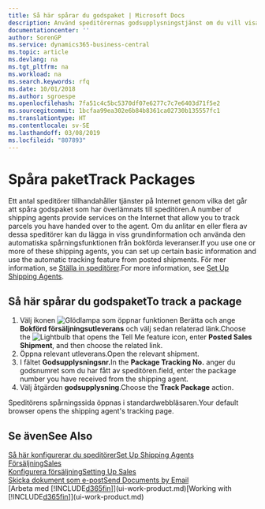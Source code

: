 ```yaml
---
title: Så här spårar du godspaket | Microsoft Docs
description: Använd speditörernas godsupplysningstjänst om du vill visa förloppet för en leverans.
documentationcenter: ''
author: SorenGP
ms.service: dynamics365-business-central
ms.topic: article
ms.devlang: na
ms.tgt_pltfrm: na
ms.workload: na
ms.search.keywords: rfq
ms.date: 10/01/2018
ms.author: sgroespe
ms.openlocfilehash: 7fa51c4c5bc5370df07e6277c7c7e6403d71f5e2
ms.sourcegitcommit: 1bcfaa99ea302e6b84b8361ca02730b135557fc1
ms.translationtype: HT
ms.contentlocale: sv-SE
ms.lasthandoff: 03/08/2019
ms.locfileid: "807893"
---
```

# <a name="track-packages"></a><span data-ttu-id="44e3c-103">Spåra paket</span><span class="sxs-lookup"><span data-stu-id="44e3c-103">Track Packages</span></span>
<span data-ttu-id="44e3c-104">Ett antal speditörer tillhandahåller tjänster på Internet genom vilka det går att spåra godspaket som har överlämnats till speditören.</span><span class="sxs-lookup"><span data-stu-id="44e3c-104">A number of shipping agents provide services on the Internet that allow you to track parcels you have handed over to the agent.</span></span> <span data-ttu-id="44e3c-105">Om du anlitar en eller flera av dessa speditörer kan du lägga in viss grundinformation och använda den automatiska spårningsfunktionen från bokförda leveranser.</span><span class="sxs-lookup"><span data-stu-id="44e3c-105">If you use one or more of these shipping agents, you can set up certain basic information and use the automatic tracking feature from posted shipments.</span></span> <span data-ttu-id="44e3c-106">För mer information, se [Ställa in speditörer](sales-how-to-set-up-shipping-agents.md).</span><span class="sxs-lookup"><span data-stu-id="44e3c-106">For more information, see [Set Up Shipping Agents](sales-how-to-set-up-shipping-agents.md).</span></span>  

## <a name="to-track-a-package"></a><span data-ttu-id="44e3c-107">Så här spårar du godspaket</span><span class="sxs-lookup"><span data-stu-id="44e3c-107">To track a package</span></span>
1. <span data-ttu-id="44e3c-108">Välj ikonen ![Glödlampa som öppnar funktionen Berätta](media/ui-search/search_small.png "Berätta vad du vill göra") och ange **Bokförd försäljningsutleverans** och välj sedan relaterad länk.</span><span class="sxs-lookup"><span data-stu-id="44e3c-108">Choose the ![Lightbulb that opens the Tell Me feature](media/ui-search/search_small.png "Tell me what you want to do") icon, enter **Posted Sales Shipment**, and then choose the related link.</span></span>
2. <span data-ttu-id="44e3c-109">Öppna relevant utleverans.</span><span class="sxs-lookup"><span data-stu-id="44e3c-109">Open the relevant shipment.</span></span>
3. <span data-ttu-id="44e3c-110">I fältet **Godsupplysningsnr.**</span><span class="sxs-lookup"><span data-stu-id="44e3c-110">In the **Package Tracking No.**</span></span> <span data-ttu-id="44e3c-111">anger du godsnumret som du har fått av speditören.</span><span class="sxs-lookup"><span data-stu-id="44e3c-111">field, enter the package number you have received from the shipping agent.</span></span>
4. <span data-ttu-id="44e3c-112">Välj åtgärden **godsupplysning**.</span><span class="sxs-lookup"><span data-stu-id="44e3c-112">Choose the **Track Package** action.</span></span>

<span data-ttu-id="44e3c-113">Speditörens spårningssida öppnas i standardwebbläsaren.</span><span class="sxs-lookup"><span data-stu-id="44e3c-113">Your default browser opens the shipping agent's tracking page.</span></span>

## <a name="see-also"></a><span data-ttu-id="44e3c-114">Se även</span><span class="sxs-lookup"><span data-stu-id="44e3c-114">See Also</span></span>
[<span data-ttu-id="44e3c-115">Så här konfigurerar du speditörer</span><span class="sxs-lookup"><span data-stu-id="44e3c-115">Set Up Shipping Agents</span></span>](sales-how-to-set-up-shipping-agents.md)  
[<span data-ttu-id="44e3c-116">Försäljning</span><span class="sxs-lookup"><span data-stu-id="44e3c-116">Sales</span></span>](sales-manage-sales.md)  
[<span data-ttu-id="44e3c-117">Konfigurera försäljning</span><span class="sxs-lookup"><span data-stu-id="44e3c-117">Setting Up Sales</span></span>](sales-setup-sales.md)  
[<span data-ttu-id="44e3c-118">Skicka dokument som e-post</span><span class="sxs-lookup"><span data-stu-id="44e3c-118">Send Documents by Email</span></span>](ui-how-send-documents-email.md)  
<span data-ttu-id="44e3c-119">[Arbeta med [!INCLUDE[d365fin](includes/d365fin_md.md)]](ui-work-product.md)</span><span class="sxs-lookup"><span data-stu-id="44e3c-119">[Working with [!INCLUDE[d365fin](includes/d365fin_md.md)]](ui-work-product.md)</span></span>

